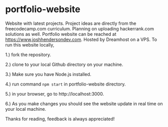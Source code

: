 # portfolio-website
Website with latest projects. Project ideas are directly from the freecodecamp.com curriculum. Planning on uploading hackerrank.com solutions as well. Portfolio website can be reached at https://www.joshhendersondev.com. Hosted by Dreamhost on a VPS.
To run this website locally,

1.) fork the repository.

2.) clone to your local Github directory on your machine.

3.) Make sure you have Node.js installed.

4.) run command ``` npm start ``` in portfolio-website directory.

5.) in your browser, go to http://localhost:3000.

6.) As you make changes you should see the website update in real time on your local machine.

Thanks for reading, feedback is always appreciated!
